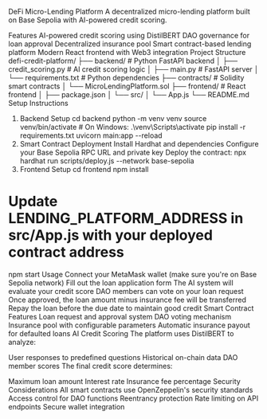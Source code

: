 DeFi Micro-Lending Platform
A decentralized micro-lending platform built on Base Sepolia with AI-powered credit scoring.

Features
AI-powered credit scoring using DistilBERT
DAO governance for loan approval
Decentralized insurance pool
Smart contract-based lending platform
Modern React frontend with Web3 integration
Project Structure
defi-credit-platform/
├── backend/              # Python FastAPI backend
│   ├── credit_scoring.py # AI credit scoring logic
│   ├── main.py          # FastAPI server
│   └── requirements.txt  # Python dependencies
├── contracts/           # Solidity smart contracts
│   └── MicroLendingPlatform.sol
├── frontend/           # React frontend
│   ├── package.json
│   └── src/
│       └── App.js
└── README.md
Setup Instructions
1. Backend Setup
cd backend
python -m venv venv
source venv/bin/activate  # On Windows: .\venv\Scripts\activate
pip install -r requirements.txt
uvicorn main:app --reload
2. Smart Contract Deployment
Install Hardhat and dependencies
Configure your Base Sepolia RPC URL and private key
Deploy the contract:
npx hardhat run scripts/deploy.js --network base-sepolia
3. Frontend Setup
cd frontend
npm install
# Update LENDING_PLATFORM_ADDRESS in src/App.js with your deployed contract address
npm start
Usage
Connect your MetaMask wallet (make sure you're on Base Sepolia network)
Fill out the loan application form
The AI system will evaluate your credit score
DAO members can vote on your loan request
Once approved, the loan amount minus insurance fee will be transferred
Repay the loan before the due date to maintain good credit
Smart Contract Features
Loan request and approval system
DAO voting mechanism
Insurance pool with configurable parameters
Automatic insurance payout for defaulted loans
AI Credit Scoring
The platform uses DistilBERT to analyze:

User responses to predefined questions
Historical on-chain data
DAO member scores
The final credit score determines:

Maximum loan amount
Interest rate
Insurance fee percentage
Security Considerations
All smart contracts use OpenZeppelin's security standards
Access control for DAO functions
Reentrancy protection
Rate limiting on API endpoints
Secure wallet integration
